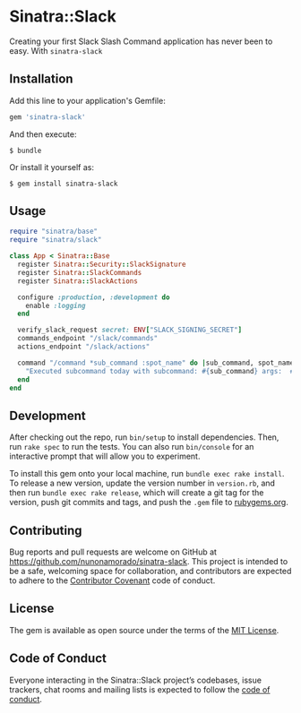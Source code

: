 # Sinatra::Slack

Creating your first Slack Slash Command application has never been to easy. With `sinatra-slack`

## Installation

Add this line to your application's Gemfile:

```ruby
gem 'sinatra-slack'
```

And then execute:

    $ bundle

Or install it yourself as:

    $ gem install sinatra-slack

## Usage

``` ruby
require "sinatra/base"
require "sinatra/slack"

class App < Sinatra::Base
  register Sinatra::Security::SlackSignature
  register Sinatra::SlackCommands  
  register Sinatra::SlackActions  

  configure :production, :development do
    enable :logging
  end

  verify_slack_request secret: ENV["SLACK_SIGNING_SECRET"]
  commands_endpoint "/slack/commands"
  actions_endpoint "/slack/actions"

  command "/command *sub_command :spot_name" do |sub_command, spot_name|
    "Executed subcommand today with subcommand: #{sub_command} args:  #{spot_name}"
  end
end
```

## Development

After checking out the repo, run `bin/setup` to install dependencies. Then, run `rake spec` to run the tests. You can also run `bin/console` for an interactive prompt that will allow you to experiment.

To install this gem onto your local machine, run `bundle exec rake install`. To release a new version, update the version number in `version.rb`, and then run `bundle exec rake release`, which will create a git tag for the version, push git commits and tags, and push the `.gem` file to [rubygems.org](https://rubygems.org).

## Contributing

Bug reports and pull requests are welcome on GitHub at https://github.com/nunonamorado/sinatra-slack. This project is intended to be a safe, welcoming space for collaboration, and contributors are expected to adhere to the [Contributor Covenant](http://contributor-covenant.org) code of conduct.

## License

The gem is available as open source under the terms of the [MIT License](https://opensource.org/licenses/MIT).

## Code of Conduct

Everyone interacting in the Sinatra::Slack project’s codebases, issue trackers, chat rooms and mailing lists is expected to follow the [code of conduct](https://github.com/[USERNAME]/sinatra-slack/blob/master/CODE_OF_CONDUCT.md).
